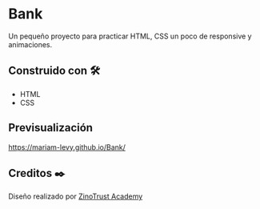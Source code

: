 # Bank

Un pequeño proyecto para practicar HTML, CSS un poco de responsive y animaciones.

## Construido con 🛠️
* HTML
* CSS

## Previsualización
https://mariam-levy.github.io/Bank/

## Creditos ✒️
Diseño realizado por [ZinoTrust Academy](https://www.youtube.com/watch?v=qkYsiVcvb1o)
